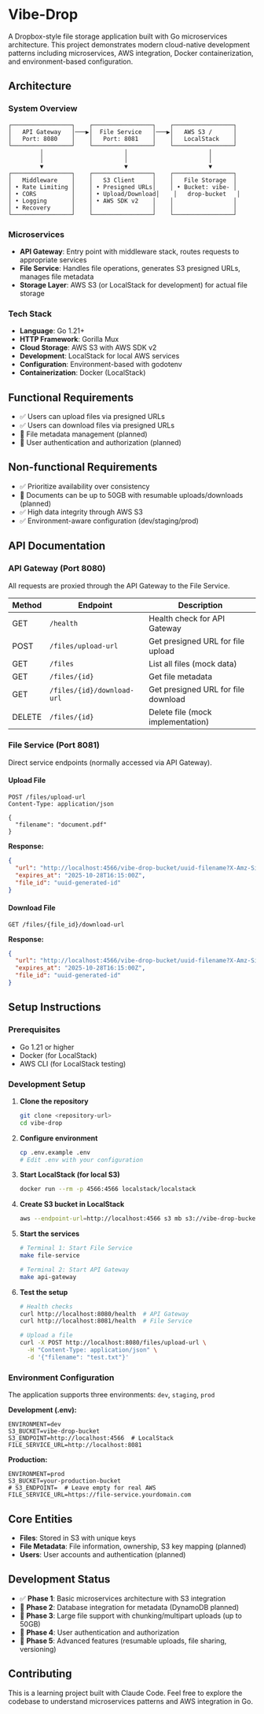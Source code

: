 # Vibe-Drop

A Dropbox-style file storage application built with Go microservices architecture. This project demonstrates modern cloud-native development patterns including microservices, AWS integration, Docker containerization, and environment-based configuration.

## Architecture

### System Overview
```
┌─────────────────┐    ┌─────────────────┐    ┌─────────────────┐
│   API Gateway   │───▶│  File Service   │───▶│   AWS S3 /      │
│   Port: 8080    │    │   Port: 8081    │    │   LocalStack    │
└─────────────────┘    └─────────────────┘    └─────────────────┘
         │                       │                       │
         │                       │                       │
         ▼                       ▼                       ▼
┌─────────────────┐    ┌─────────────────┐    ┌─────────────────┐
│   Middleware    │    │   S3 Client     │    │   File Storage  │
│ • Rate Limiting │    │ • Presigned URLs│    │ • Bucket: vibe- │
│ • CORS          │    │ • Upload/Download│    │   drop-bucket   │
│ • Logging       │    │ • AWS SDK v2    │    │                 │
│ • Recovery      │    │                 │    │                 │
└─────────────────┘    └─────────────────┘    └─────────────────┘
```

### Microservices
- **API Gateway**: Entry point with middleware stack, routes requests to appropriate services
- **File Service**: Handles file operations, generates S3 presigned URLs, manages file metadata
- **Storage Layer**: AWS S3 (or LocalStack for development) for actual file storage

### Tech Stack
- **Language**: Go 1.21+
- **HTTP Framework**: Gorilla Mux
- **Cloud Storage**: AWS S3 with AWS SDK v2
- **Development**: LocalStack for local AWS services
- **Configuration**: Environment-based with godotenv
- **Containerization**: Docker (LocalStack)

## Functional Requirements
- ✅ Users can upload files via presigned URLs
- ✅ Users can download files via presigned URLs  
- 🚧 File metadata management (planned)
- 🚧 User authentication and authorization (planned)

## Non-functional Requirements
- ✅ Prioritize availability over consistency
- 🚧 Documents can be up to 50GB with resumable uploads/downloads (planned)
- ✅ High data integrity through AWS S3
- ✅ Environment-aware configuration (dev/staging/prod)

## API Documentation

### API Gateway (Port 8080)
All requests are proxied through the API Gateway to the File Service.

| Method | Endpoint | Description |
|--------|----------|-------------|
| GET    | `/health` | Health check for API Gateway |
| POST   | `/files/upload-url` | Get presigned URL for file upload |
| GET    | `/files` | List all files (mock data) |
| GET    | `/files/{id}` | Get file metadata |
| GET    | `/files/{id}/download-url` | Get presigned URL for file download |
| DELETE | `/files/{id}` | Delete file (mock implementation) |

### File Service (Port 8081)
Direct service endpoints (normally accessed via API Gateway).

#### Upload File
```http
POST /files/upload-url
Content-Type: application/json

{
  "filename": "document.pdf"
}
```

**Response:**
```json
{
  "url": "http://localhost:4566/vibe-drop-bucket/uuid-filename?X-Amz-Signature=...",
  "expires_at": "2025-10-28T16:15:00Z",
  "file_id": "uuid-generated-id"
}
```

#### Download File
```http
GET /files/{file_id}/download-url
```

**Response:**
```json
{
  "url": "http://localhost:4566/vibe-drop-bucket/uuid-filename?X-Amz-Signature=...",
  "expires_at": "2025-10-28T16:15:00Z", 
  "file_id": "uuid-generated-id"
}
```

## Setup Instructions

### Prerequisites
- Go 1.21 or higher
- Docker (for LocalStack)
- AWS CLI (for LocalStack testing)

### Development Setup

1. **Clone the repository**
   ```bash
   git clone <repository-url>
   cd vibe-drop
   ```

2. **Configure environment**
   ```bash
   cp .env.example .env
   # Edit .env with your configuration
   ```

3. **Start LocalStack (for local S3)**
   ```bash
   docker run --rm -p 4566:4566 localstack/localstack
   ```

4. **Create S3 bucket in LocalStack**
   ```bash
   aws --endpoint-url=http://localhost:4566 s3 mb s3://vibe-drop-bucket
   ```

5. **Start the services**
   ```bash
   # Terminal 1: Start File Service
   make file-service
   
   # Terminal 2: Start API Gateway  
   make api-gateway
   ```

6. **Test the setup**
   ```bash
   # Health checks
   curl http://localhost:8080/health  # API Gateway
   curl http://localhost:8081/health  # File Service
   
   # Upload a file
   curl -X POST http://localhost:8080/files/upload-url \
     -H "Content-Type: application/json" \
     -d '{"filename": "test.txt"}'
   ```

### Environment Configuration

The application supports three environments: `dev`, `staging`, `prod`

**Development (.env):**
```env
ENVIRONMENT=dev
S3_BUCKET=vibe-drop-bucket
S3_ENDPOINT=http://localhost:4566  # LocalStack
FILE_SERVICE_URL=http://localhost:8081
```

**Production:**
```env
ENVIRONMENT=prod
S3_BUCKET=your-production-bucket
# S3_ENDPOINT=  # Leave empty for real AWS
FILE_SERVICE_URL=https://file-service.yourdomain.com
```

## Core Entities
- **Files**: Stored in S3 with unique keys
- **File Metadata**: File information, ownership, S3 key mapping (planned)
- **Users**: User accounts and authentication (planned)

## Development Status
- ✅ **Phase 1**: Basic microservices architecture with S3 integration
- 🚧 **Phase 2**: Database integration for metadata (DynamoDB planned)
- 🚧 **Phase 3**: Large file support with chunking/multipart uploads (up to 50GB)
- 🚧 **Phase 4**: User authentication and authorization  
- 🚧 **Phase 5**: Advanced features (resumable uploads, file sharing, versioning)

## Contributing
This is a learning project built with Claude Code. Feel free to explore the codebase to understand microservices patterns and AWS integration in Go.